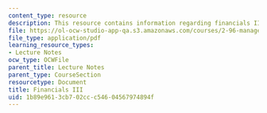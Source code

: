 ```yaml
---
content_type: resource
description: This resource contains information regarding financials III.
file: https://ol-ocw-studio-app-qa.s3.amazonaws.com/courses/2-96-management-in-engineering-fall-2012/1b89e9613cb702ccc54604567974894f_MIT2_96F12_lec07.pdf
file_type: application/pdf
learning_resource_types:
- Lecture Notes
ocw_type: OCWFile
parent_title: Lecture Notes
parent_type: CourseSection
resourcetype: Document
title: Financials III
uid: 1b89e961-3cb7-02cc-c546-04567974894f
---
```

